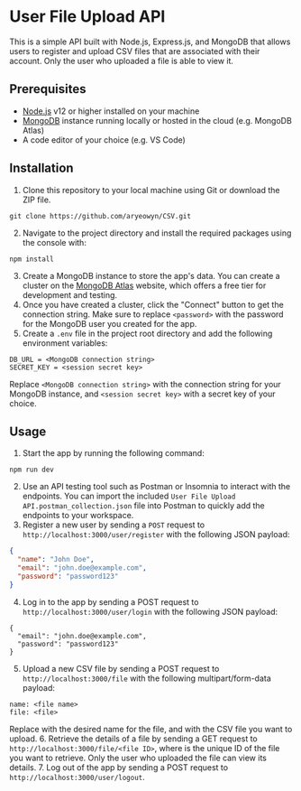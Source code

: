 # User File Upload API

This is a simple API built with Node.js, Express.js, and MongoDB that allows users to register and upload CSV files that are associated with their account. Only the user who uploaded a file is able to view it.

## Prerequisites

- [Node.js](https://nodejs.org/en/download/) v12 or higher installed on your machine
- [MongoDB](https://www.mongodb.com) instance running locally or hosted in the cloud (e.g. MongoDB Atlas)
- A code editor of your choice (e.g. VS Code)

## Installation
1. Clone this repository to your local machine using Git or download the ZIP file.
```
git clone https://github.com/aryeowyn/CSV.git
```
2. Navigate to the project directory and install the required packages using the console with:
```
npm install
```
3. Create a MongoDB instance to store the app's data. You can create a cluster on the [MongoDB Atlas](https://www.mongodb.com/cloud/atlas) website, which offers a free tier for development and testing.
4. Once you have created a cluster, click the "Connect" button to get the connection string. Make sure to replace `<password>` with the password for the MongoDB user you created for the app.
5. Create a `.env` file in the project root directory and add the following environment variables:
```
DB_URL = <MongoDB connection string>
SECRET_KEY = <session secret key>
```
Replace `<MongoDB connection string>` with the connection string for your MongoDB instance, and `<session secret key>` with a secret key of your choice.

## Usage

1. Start the app by running the following command:
```
npm run dev
```
2. Use an API testing tool such as Postman or Insomnia to interact with the endpoints. You can import the included `User File Upload API.postman_collection.json` file into Postman to quickly add the endpoints to your workspace.
3. Register a new user by sending a `POST` request to `http://localhost:3000/user/register` with the following JSON payload:
```json
{
  "name": "John Doe",
  "email": "john.doe@example.com",
  "password": "password123"
}
```
4. Log in to the app by sending a POST request to `http://localhost:3000/user/login` with the following JSON payload:
```
{
  "email": "john.doe@example.com",
  "password": "password123"
}
```
5. Upload a new CSV file by sending a POST request to `http://localhost:3000/file` with the following multipart/form-data payload:
```
name: <file name>
file: <file>
```
Replace <file name> with the desired name for the file, and <file> with the CSV file you want to upload.
6. Retrieve the details of a file by sending a GET request to `http://localhost:3000/file/<file ID>`, where <file ID> is the unique ID of the file you want to retrieve. Only the user who uploaded the file can view its details.
7. Log out of the app by sending a POST request to `http://localhost:3000/user/logout`.